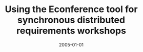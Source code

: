 ---
title: "Using the Econference tool for synchronous distributed requirements workshops"
collection: publications
category: conferences
permalink: /publication/2005-01-01-Using-the-Econference-tool-for-synchronous-distributed-requirements-workshops
date: 2005-01-01
venue: 'In Proc. of the 1st Int’l Workshop on Distributed Software Development (DiSD&apos;05), Paris, France, 29 Aug. 2005'
citation: ' Fabio Calefato,  Filippo Lanubile, &quot;Using the Econference tool for synchronous distributed requirements workshops.&quot; <i>In Proc. of the 1st Int’l Workshop on Distributed Software Development (DiSD&apos;05), Paris, France, 29 Aug. 2005</i>, 2005.'
---